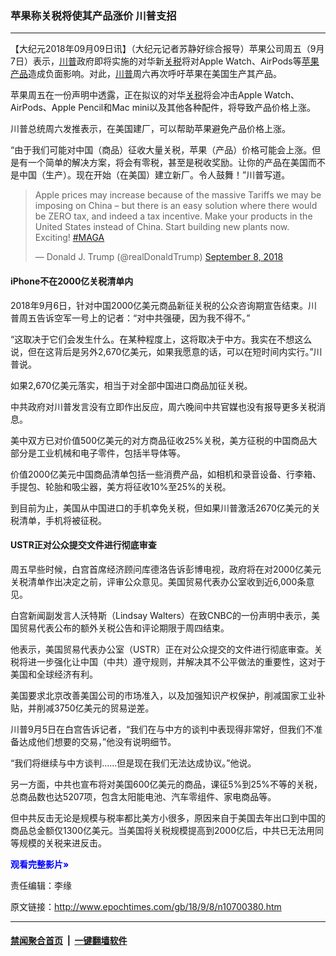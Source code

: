 ### 苹果称关税将使其产品涨价 川普支招
------------------------

<p>【大纪元2018年09月09日讯】（大纪元记者苏静好综合报导）苹果公司周五（9月7日）表示，<a href="http://www.epochtimes.com/gb/tag/%E5%B7%9D%E6%99%AE.html">川普</a>政府即将实施的对华新<a href="http://www.epochtimes.com/gb/tag/%E5%85%B3%E7%A8%8E.html">关税</a>将对Apple Watch、AirPods等<a href="http://www.epochtimes.com/gb/tag/%E8%8B%B9%E6%9E%9C%E4%BA%A7%E5%93%81.html">苹果产品</a>造成负面影响。对此，<a href="http://www.epochtimes.com/gb/tag/%E5%B7%9D%E6%99%AE.html">川普</a>周六再次呼吁苹果在美国生产其产品。</p>
<p>苹果周五在一份声明中透露，正在拟议的对华<a href="http://www.epochtimes.com/gb/tag/%E5%85%B3%E7%A8%8E.html">关税</a>将会冲击Apple Watch、AirPods、Apple Pencil和Mac mini以及其他各种配件，将导致产品价格上涨。</p>
<p>川普总统周六发推表示，在美国建厂，可以帮助苹果避免产品价格上涨。</p>
<p>“由于我们可能对中国（商品）征收大量关税，苹果（产品）价格可能会上涨。但是有一个简单的解决方案，将会有零税，甚至是税收奖励。让你的产品在美国而不是中国（生产）。现在开始（在美国）建立新厂。令人鼓舞！”川普写道。</p>
</p>
<blockquote class="twitter-tweet" data-lang="en">
<p dir="ltr" lang="en">Apple prices may increase because of the massive Tariffs we may be imposing on China &#8211; but there is an easy solution where there would be ZERO tax, and indeed a tax incentive. Make your products in the United States instead of China. Start building new plants now. Exciting! <a href="https://twitter.com/hashtag/MAGA?src=hash&amp;ref_src=twsrc%5Etfw">#MAGA</a></p>
<p>— Donald J. Trump (@realDonaldTrump) <a href="https://twitter.com/realDonaldTrump/status/1038453273286664193?ref_src=twsrc%5Etfw">September 8, 2018</a></p></blockquote>
<p><script async src="https://platform.twitter.com/widgets.js" charset="utf-8"></script>
<h4>iPhone不在2000亿关税清单内</h4>
<p>2018年9月6日，针对中国2000亿美元商品新征关税的公众咨询期宣告结束。川普周五告诉空军一号上的记者：“对中共强硬，因为我不得不。”</p>
<p>“这取决于它们会发生什么。在某种程度上，这将取决于中方。我实在不想这么说，但在这背后是另外2,670亿美元，如果我愿意的话，可以在短时间内实行。”川普说。</p>
<p>如果2,670亿美元落实，相当于对全部中国进口商品加征关税。</p>
<p>中共政府对川普发言没有立即作出反应，周六晚间中共官媒也没有报导更多关税消息。</p>
<p>美中双方已对价值500亿美元的对方商品征收25%关税，美方征税的中国商品大部分是工业机械和电子零件，包括半导体等。</p>
<p>价值2000亿美元中国商品清单包括一些消费产品，如相机和录音设备、行李箱、手提包、轮胎和吸尘器，美方将征收10%至25%的关税。</p>
<p>到目前为止，美国从中国进口的手机幸免关税，但如果川普激活2670亿美元的关税清单，手机将被征税。</p>
<h4>USTR正对公众提交文件进行彻底审查</h4>
<p>周五早些时候，白宫首席经济顾问库德洛告诉彭博电视，政府将在对2000亿美元关税清单作出决定之前，评审公众意见。美国贸易代表办公室收到近6,000条意见。</p>
<p>白宫新闻副发言人沃特斯（Lindsay Walters）在致CNBC的一份声明中表示，美国贸易代表公布的额外关税公告和评论期限于周四结束。</p>
<p>他表示，美国贸易代表办公室（USTR）正在对公众提交的文件进行彻底审查。关税将进一步强化让中国（中共）遵守规则，并解决其不公平做法的重要性，这对于美国和全球经济有利。</p>
<p>美国要求北京改善美国公司的市场准入，以及加强知识产权保护，削减国家工业补贴，并削减3750亿美元的贸易逆差。</p>
<p>川普9月5日在白宫告诉记者，“我们在与中方的谈判中表现得非常好，但我们不准备达成他们想要的交易，”他没有说明细节。</p>
<p>“我们将继续与中方谈判……但是现在我们无法达成协议。”他说。</p>
<p>另一方面，中共也宣布将对美国600亿美元的商品，课征5%到25%不等的关税，总商品数也达5207项，包含太阳能电池、汽车零组件、家电商品等。</p>
<p>但中共反击无论是规模与税率都比美方小很多，原因来自于美国去年出口到中国的商品总金额仅1300亿美元。当美国将关税规模提高到2000亿后，中共已无法用同等规模的关税来进反击。</p>
<p><strong><span style="color: #0000ff;">观看完整影片»</span></strong><div class="video_fit_container"><script data-ratio="56.25%" src="//www.youmaker.com/2018/0910/b5258c9d-2377-48a5-6a54-b302d391a77d?r=16x9&amp;s=1280x720&api=2&url=http%3A%2F%2Fwww.epochtimes.com%2Fgb%2F18%2F9%2F8%2Fn10700380.htm"></script></div></p>
<p>责任编辑：李缘</p>

原文链接：http://www.epochtimes.com/gb/18/9/8/n10700380.htm


------------------------
#### [禁闻聚合首页](https://github.com/gfw-breaker/banned-news/blob/master/README.md) &nbsp;|&nbsp;  [一键翻墙软件](https://github.com/gfw-breaker/nogfw/blob/master/README.md)